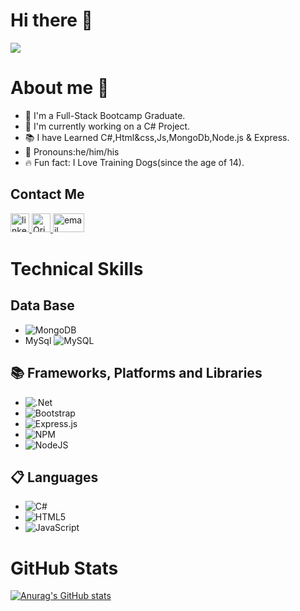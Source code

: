 # Hi there 👋
![](https://komarev.com/ghpvc/?username=your-github-username&label=Nice+To+Meet+You!+You+Are+Visitor+num)


# About me 🙋

 * 🎒 I'm a Full-Stack Bootcamp Graduate.
 * 💚 I'm currently working on a C# Project.
 * 📚 I have Learned C#,Html&css,Js,MongoDb,Node.js & Express.
 * 🎀 Pronouns:he/him/his
 * 🔥 Fun fact: I Love Training Dogs(since the age of 14).


 ## Contact Me
<a href="https://www.linkedin.com/in/niv-ben-aviv-b37b871b4/">
 <img alt="linkedin" src="https://github.com/yushi1007/yushi1007/blob/main/images/linkedin.png?raw=true"
width=30" >
 </a>
         
 <a href="https://www.instagram.com/niv.benaviv/">
<img alt="Qries" src="https://github.com/yushi1007/yushi1007/blob/main/images/instagram.png?raw=true"
 width=30">
  </a>
  
   <a href="https://mail.google.com/mail/u/0/?tab=wm#inbox">
<img alt="email" src="https://www.howtogeek.com/wp-content/uploads/2019/03/gmail-1.png?width=1198&trim=1,1&bg-color=000&pad=1,1"
 width=50" height=30>
  </a>


# Technical Skills

## Data Base
* ![MongoDB](https://img.shields.io/badge/MongoDB-%234ea94b.svg?style=for-the-badge&logo=mongodb&logoColor=white)
* MySql ![MySQL](https://img.shields.io/badge/mysql-%2300f.svg?style=for-the-badge&logo=mysql&logoColor=white)

## 📚 Frameworks, Platforms and Libraries
* ![.Net](https://img.shields.io/badge/.NET-5C2D91?style=for-the-badge&logo=.net&logoColor=white)
* ![Bootstrap](https://img.shields.io/badge/bootstrap-%23563D7C.svg?style=for-the-badge&logo=bootstrap&logoColor=white)
* ![Express.js](https://img.shields.io/badge/express.js-%23404d59.svg?style=for-the-badge&logo=express&logoColor=%2361DAFB)
* ![NPM](https://img.shields.io/badge/NPM-%23000000.svg?style=for-the-badge&logo=npm&logoColor=white)
* ![NodeJS](https://img.shields.io/badge/node.js-6DA55F?style=for-the-badge&logo=node.js&logoColor=white)

## 📋 Languages
* ![C#](https://img.shields.io/badge/c%23-%23239120.svg?style=for-the-badge&logo=c-sharp&logoColor=white)
* ![HTML5](https://img.shields.io/badge/html5-%23E34F26.svg?style=for-the-badge&logo=html5&logoColor=white)
* ![JavaScript](https://img.shields.io/badge/javascript-%23323330.svg?style=for-the-badge&logo=javascript&logoColor=%23F7DF1E)




# GitHub Stats
[![Anurag's GitHub stats](https://github-readme-stats.vercel.app/api?username=Nivben22)](https://github.com/anuraghazra/github-readme-stats)




